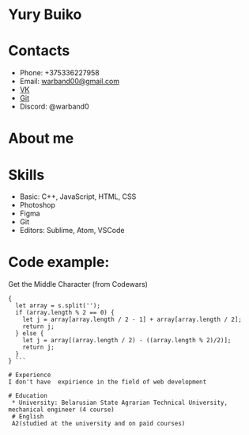 # Yury Buiko

# Contacts
* Phone: +375336227958
* Email: warband00@gmail.com
* [VK](https://vk.com/yurka_buiko)
* [Git](https://github.com/warband0)
* Discord: @warband0

# About me

# Skills
  * Basic: C++, JavaScript, HTML, CSS
  * Photoshop
  * Figma 
  * Git
  * Editors: Sublime, Atom, VSCode 

# Code example: 
Get the Middle Character (from Codewars)
``` function getMiddle(s)
{
  let array = s.split('');
  if (array.length % 2 == 0) {
    let j = array[array.length / 2 - 1] + array[array.length / 2];
    return j;
  } else {
    let j = array[(array.length / 2) - ((array.length % 2)/2)];
    return j;
  }
} ```

# Experience
I don't have  expirience in the field of web development

# Education
 * University: Belarusian State Agrarian Technical University, mechanical engineer (4 course)
 # English
 A2(studied at the university and on paid courses)